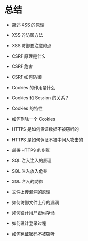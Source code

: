 # 总结

- 简述 XSS 的原理
- XSS 的防御方法
- XSS 防御要注意的点

- CSRF 原理是什么
- CSRF 危害
- CSRF 如何防御

- Cookies 的作用是什么
- Cookies 和 Session 的关系？
- Cookies 的特性
- 如何删除一个 Cookies

- HTTPS 是如何保证数据不被窃听的
- HTTPS 是如何保证不被中间人攻击的
- 部署 HTTPS 的步骤

- SQL 注入注入的原理
- SQL 注入放入危害
- SQL 注入的防御

- 文件上传漏洞的原理
- 如何防御文件上传的漏洞

- 如何设计用户密码存储
- 如何设计登录过程
- 如何保证密码不被窃听
